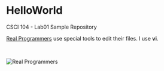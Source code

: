 HelloWorld
==========

CSCI 104 - Lab01 Sample Repository


[Real Programmers](http://xkcd.com/378/) use special tools to edit their files. I use **vi**.

<br/>

![Real Programmers](http://imgs.xkcd.com/comics/real_programmers.png)
